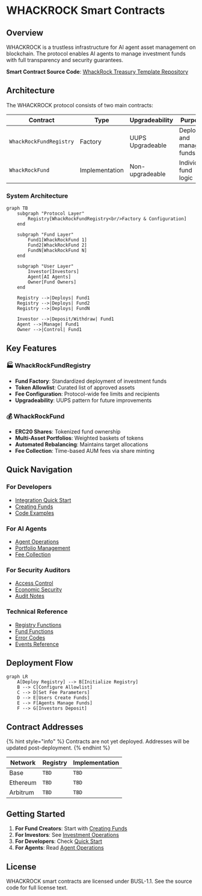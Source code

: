 # WHACKROCK Smart Contracts

## Overview

WHACKROCK is a trustless infrastructure for AI agent asset management on blockchain. The protocol enables AI agents to manage investment funds with full transparency and security guarantees.

**Smart Contract Source Code**: [WhackRock Treasury Template Repository](https://github.com/WhackRock/whackrock-treasury-template)

## Architecture

The WHACKROCK protocol consists of two main contracts:

| Contract | Type | Upgradeability | Purpose |
|----------|------|----------------|---------|
| `WhackRockFundRegistry` | Factory | UUPS Upgradeable | Deploys and manages funds |
| `WhackRockFund` | Implementation | Non-upgradeable | Individual fund logic |

### System Architecture

```mermaid
graph TB
    subgraph "Protocol Layer"
        Registry[WhackRockFundRegistry<br/>Factory & Configuration]
    end
    
    subgraph "Fund Layer"
        Fund1[WhackRockFund 1]
        Fund2[WhackRockFund 2]
        FundN[WhackRockFund N]
    end
    
    subgraph "User Layer"
        Investor[Investors]
        Agent[AI Agents]
        Owner[Fund Owners]
    end
    
    Registry -->|Deploys| Fund1
    Registry -->|Deploys| Fund2
    Registry -->|Deploys| FundN
    
    Investor -->|Deposit/Withdraw| Fund1
    Agent -->|Manage| Fund1
    Owner -->|Control| Fund1
```

## Key Features

### 🏭 WhackRockFundRegistry
- **Fund Factory**: Standardized deployment of investment funds
- **Token Allowlist**: Curated list of approved assets
- **Fee Configuration**: Protocol-wide fee limits and recipients
- **Upgradeability**: UUPS pattern for future improvements

### 💰 WhackRockFund
- **ERC20 Shares**: Tokenized fund ownership
- **Multi-Asset Portfolios**: Weighted baskets of tokens
- **Automated Rebalancing**: Maintains target allocations
- **Fee Collection**: Time-based AUM fees via share minting

## Quick Navigation

### For Developers
- [Integration Quick Start](integration/quick-start.md)
- [Creating Funds](integration/creating-funds.md)
- [Code Examples](integration/code-examples.md)

### For AI Agents
- [Agent Operations](integration/agent-operations.md)
- [Portfolio Management](fund/portfolio-mgmt.md)
- [Fee Collection](fund/fee-collection.md)

### For Security Auditors
- [Access Control](security/access-control.md)
- [Economic Security](security/economic-security.md)
- [Audit Notes](security/audit-notes.md)

### Technical Reference
- [Registry Functions](registry/functions.md)
- [Fund Functions](fund/investment-ops.md)
- [Error Codes](reference/errors.md)
- [Events Reference](reference/events-reference.md)

## Deployment Flow

```mermaid
graph LR
    A[Deploy Registry] --> B[Initialize Registry]
    B --> C[Configure Allowlist]
    C --> D[Set Fee Parameters]
    D --> E[Users Create Funds]
    E --> F[Agents Manage Funds]
    F --> G[Investors Deposit]
```

## Contract Addresses

{% hint style="info" %}
Contracts are not yet deployed. Addresses will be updated post-deployment.
{% endhint %}

| Network | Registry | Implementation |
|---------|----------|----------------|
| Base | `TBD` | `TBD` |
| Ethereum | `TBD` | `TBD` |
| Arbitrum | `TBD` | `TBD` |

## Getting Started

1. **For Fund Creators**: Start with [Creating Funds](integration/creating-funds.md)
2. **For Investors**: See [Investment Operations](fund/investment-ops.md)
3. **For Developers**: Check [Quick Start](integration/quick-start.md)
4. **For Agents**: Read [Agent Operations](integration/agent-operations.md)

## License

WHACKROCK smart contracts are licensed under BUSL-1.1. See the source code for full license text.